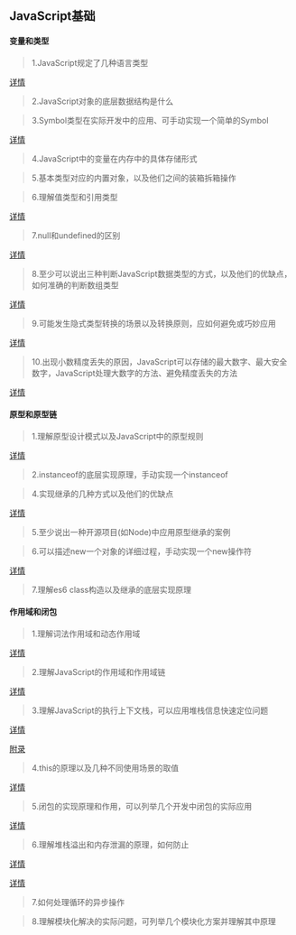 ## JavaScript基础

#### 变量和类型

> 1.JavaScript规定了几种语言类型

[详情](前端面试准备/JavaScript规定了几种语言类型.md)

> 2.JavaScript对象的底层数据结构是什么

> 3.Symbol类型在实际开发中的应用、可手动实现一个简单的Symbol

[详情](前端面试准备/Symbol类型学习.md)

> 4.JavaScript中的变量在内存中的具体存储形式


> 5.基本类型对应的内置对象，以及他们之间的装箱拆箱操作


> 6.理解值类型和引用类型

[详情](前端面试准备/理解值类型和引用类型.md)

> 7.null和undefined的区别

[详情](前端面试准备/null和undefined的区别.md)

> 8.至少可以说出三种判断JavaScript数据类型的方式，以及他们的优缺点，如何准确的判断数组类型

[详情](前端面试准备/判断JavaScript数据类型的方式.md)

> 9.可能发生隐式类型转换的场景以及转换原则，应如何避免或巧妙应用

[详情](前端面试准备/隐式类型转换.md)

> 10.出现小数精度丢失的原因，JavaScript可以存储的最大数字、最大安全数字，JavaScript处理大数字的方法、避免精度丢失的方法

[详情](前端面试准备/出现小数精度丢失的原因和解决方案.md)

#### 原型和原型链

> 1.理解原型设计模式以及JavaScript中的原型规则

[详情](前端面试准备/理解原型设计模式以及JavaScript中的原型规则.md)

> 2.instanceof的底层实现原理，手动实现一个instanceof


> 4.实现继承的几种方式以及他们的优缺点

[详情](前端面试准备/实现继承的几种方式以及他们的优缺点.md)

> 5.至少说出一种开源项目(如Node)中应用原型继承的案例


> 6.可以描述new一个对象的详细过程，手动实现一个new操作符

[详情](前端面试准备/new操作符.md)

> 7.理解es6 class构造以及继承的底层实现原理

#### 作用域和闭包

> 1.理解词法作用域和动态作用域

[详情](前端面试准备/理解词法作用域和动态作用域.md)

> 2.理解JavaScript的作用域和作用域链

[详情](前端面试准备/理解JavaScript的作用域和作用域链.md)

> 3.理解JavaScript的执行上下文栈，可以应用堆栈信息快速定位问题

[详情](前端面试准备/执行上下文.md)

[附录](前端面试准备/执行上下文.xmind)

> 4.this的原理以及几种不同使用场景的取值

[详情](前端面试准备/this的原理以及几种不同使用场景的取值.md)

> 5.闭包的实现原理和作用，可以列举几个开发中闭包的实际应用

[详情](前端面试准备/闭包.md)

> 6.理解堆栈溢出和内存泄漏的原理，如何防止

[详情](前端面试准备/理解堆栈溢出和内存泄漏的原理，如何防止.md)

[详情](前端面试准备/堆栈队列.md)

> 7.如何处理循环的异步操作


> 8.理解模块化解决的实际问题，可列举几个模块化方案并理解其中原理

